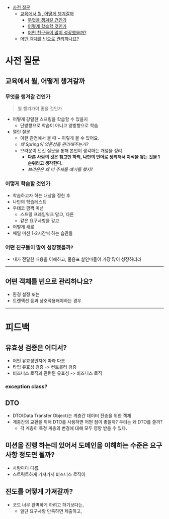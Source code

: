 <!-- TOC -->
* [사전 질문](#사전-질문)
  * [교육에서 뭘, 어떻게 챙겨갈까](#교육에서-뭘-어떻게-챙겨갈까)
    * [무엇을 챙겨갈 건인가](#무엇을-챙겨갈-건인가)
    * [어떻게 학습할 것인가](#어떻게-학습할-것인가)
    * [어떤 친구들이 많이 성장했을까?](#어떤-친구들이-많이-성장했을까)
  * [어떤 객체를 빈으로 관리하나요?](#어떤-객체를-빈으로-관리하나요-)
<!-- TOC -->

# 사전 질문

## 교육에서 뭘, 어떻게 챙겨갈까

### 무엇을 챙겨갈 건인가

> 뭘 챙겨가야 좋을 것인가

- 어떻게 강렬한 스프링을 학습할 수 있을지
  - 단방향으로 학습이 아니고 양방향으로 학습
- 열린 질문
  - 이런 관점에서 볼 때 ~ 이렇게 볼 수 있어요.
  - _왜 Spring이 의존성을 관리해주는가?_
  - 브라운이 던진 질문을 통해 본인이 생각하는 개념을 정리
    - **다른 사람의 것은 참고만 하되, 나만의 언어로 정리해서 지식을 쌓는 것을 1순위라고 생각한다.**
    - _브라운은 왜 이 주제를 얘기를 했지?_

### 어떻게 학습할 것인가

- 학습하고자 하는 대상을 정한 후
- 나만의 학습테스트 
- 우테코 깜짝 미션
  - 스프링 프레임워크 말고, 다른
  - 같은 요구사항을 갖고 
- 어떻게 새로
- 매일 미션 1-2시간씩 하는 습관들 

### 어떤 친구들이 많이 성장했을까?

- 내가 전달한 내용을 이해하고, 물음표 살인마들이 가장 많이 성장하더라

---

## 어떤 객체를 빈으로 관리하나요? 

- 환경 설정 또는 
- 트랜잭션 등과 상호작용해야하는 경우

---



# 피드백

## 유효성 검증은 어디서?

- 어떤 유효성인지에 따라 다름
- 타입 유효성 검증 -> 컨트롤러 검증
- 비즈니스 로직과 관련된 유효성 -> 비즈니스 로직

### exception class?

## DTO

- DTO(Data Transfer Object)는 계층간 데이터 전송을 위한 객체
- 계층간의 교환을 위해 DTO를 사용하면 어떤 점이 좋을까? 우리는 왜 DTO를 쓸까?
  - 각 계층이 특정 계층의 변경에 대해 모두 영향 받을 수 있다.

## 미션을 진행 하는데 있어서 도메인을 이해하는 수준은 요구사항 정도면 될까?

- 사람마다 다름.
- 스트릭트하게 가져가서 비즈니스 로직이 

## 진도를 어떻게 가져갈까?

- 코드 너무 완벽하게 하려고 하기보다는,
  - 일단 요구사항 만족하면 제출하고, 